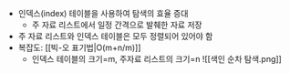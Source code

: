 - 인덱스(index) 테이블을 사용하여 탐색의 효율 증대
	- 주 자료 리스트에서 일정 간격으로 발췌한 자료 저장 
- 주 자료 리스트와 인덱스 테이블은 모두 정렬되어 있어야 함
- 복잡도: [[빅-오 표기법|O(m+n/m)]]
	- 인덱스 테이블의 크기=m, 주자료 리스트의 크기=n 
	![[색인 순차 탐색.png]]